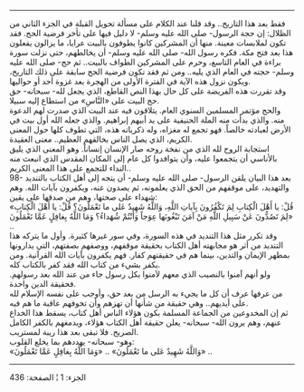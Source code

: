 ------------------------------------------------------------------------

فقط بعد هذا التاريخ.. وقد قلنا عند الكلام على مسألة تحويل القبلة في
الجزء الثاني من الظلال: إن حجة الرسول- صلى الله عليه وسلم- لا دليل فيها
على تأخر فرضية الحج. فقد تكون لملابسات معينة. منها أن المشركين كانوا
يطوفون بالبيت عرايا، ما يزالون يفعلون هذا بعد فتح مكة. فكره رسول الله-
صلى الله عليه وسلم- أن يخالطهم، حتى نزلت سورة براءة في العام التاسع،
وحرم على المشركين الطواف بالبيت.. ثم حج- صلى الله عليه وسلم- حجته في
العام الذي يليه.. ومن ثم فقد تكون فرضية الحج سابقة على ذلك التاريخ،
ويكون نزول هذه الآية في الفترة الأولى من الهجرة بعد غزوة أحد أو
حواليها.  
وقد تقررت هذه الفريضة على كل حال بهذا النص القاطع، الذي يجعل لله-
سبحانه- حق حج البيت على «النَّاسِ» من استطاع إليه سبيلا.  
والحج مؤتمر المسلمين السنوي العام. يتلاقون فيه عند البيت الذي صدرت لهم
الدعوة منه. والذي بدأت منه الملة الحنيفية على يد أبيهم إبراهيم. والذي
جعله الله أول بيت في الأرض لعبادته خالصاً. فهو تجمع له مغزاه، وله ذكرياته
هذه، التي تطوف كلها حول المعنى الكريم، الذي يصل الناس بخالقهم العظيم..
معنى العقيدة.  
استجابة الروح لله الذي من نفخة روحه صار الإنسان إنساناً. وهو المعنى الذي
يليق بالأناسي أن يتجمعوا عليه، وأن يتوافدوا كل عام إلى المكان المقدس
الذي انبعث منه النداء للتجمع على هذا المعنى الكريم..  
98- بعد هذا البيان يلقن الرسول- صلى الله عليه وسلم- أن يتجه إلى أهل
الكتاب بالتنديد والتهديد، على موقفهم من الحق الذي يعلمونه، ثم يصدون عنه،
ويكفرون بآيات الله. وهم شهداء على صحتها، وهم من صدقها على يقين:  
«قُلْ: يا أَهْلَ الْكِتابِ لِمَ تَكْفُرُونَ بِآياتِ اللَّهِ، وَاللَّهُ شَهِيدٌ عَلى ما تَعْمَلُونَ؟ قُلْ:
يا أَهْلَ الْكِتابِ لِمَ تَصُدُّونَ عَنْ سَبِيلِ اللَّهِ مَنْ آمَنَ تَبْغُونَها عِوَجاً وَأَنْتُمْ شُهَداءُ؟ وَمَا
اللَّهُ بِغافِلٍ عَمَّا تَعْمَلُونَ» ..  
وقد تكرر مثل هذا التنديد في هذه السورة، وفي سور غيرها كثيرة. وأول ما
يتركه هذا التنديد من أثر هو مجابهته أهل الكتاب بحقيقة موقفهم، ووصفهم
بصفتهم، التي يدارونها بمظهر الإيمان والتدين، بينما هم في حقيقتهم كفار.
فهم يكفرون بآيات الله القرآنية. ومن يكفر بشيء من كتاب الله فقد كفر
بالكتاب كله.  
ولو أنهم آمنوا بالنصيب الذي معهم لآمنوا بكل رسول جاء من عند الله بعد
رسولهم. فحقيقة الدين واحدة.  
من عرفها عرف أن كل ما يجيء به الرسل من بعد حق، وأوجب على نفسه الإسلام
لله على أيديهم.. وهي حقيقة من شأنها أن تهزهم وأن تخوفهم عاقبة ما هم
فيه.  
ثم إن المخدوعين من الجماعة المسلمة بكون هؤلاء الناس أهل كتاب، يسقط هذا
الخداع عنهم، وهم يرون الله- سبحانه- يعلن حقيقة أهل الكتاب هؤلاء، ويدمغهم
بالكفر الكامل الصريح. فلا تبقى بعد هذا ريبة لمستريب.  
وهو- سبحانه- يهددهم بما يخلع القلوب:  
«وَاللَّهُ شَهِيدٌ عَلى ما تَعْمَلُونَ» .. «وَمَا اللَّهُ بِغافِلٍ عَمَّا تَعْمَلُونَ» ..

------------------------------------------------------------------------

الجزء: 1 ¦ الصفحة: 436
